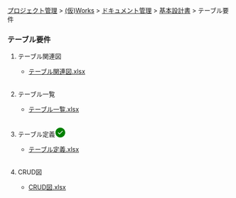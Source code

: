 [プロジェクト管理](../../../../../index.html) > [(仮)Works](../../../../index.html) > [ドキュメント管理](../../../index.html) > [基本設計書](../../index.html) > テーブル要件

### テーブル要件

1. テーブル関連図<br>
   * [テーブル関連図.xlsx](./テーブル関連図.xlsx)<br><br>

2. テーブル一覧<br>
   * [テーブル一覧.xlsx](./テーブル一覧.xlsx)<br><br>

3. テーブル定義<svg width="24" height="24" viewBox="0 0 24 24" fill="currentColor" style="display: inline-block;vertical-align: text-bottom;color: green;"><path fill-rule="evenodd" d="M1 12C1 5.925 5.925 1 12 1s11 4.925 11 11-4.925 11-11 11S1 18.075 1 12zm16.28-2.72a.75.75 0 00-1.06-1.06l-5.97 5.97-2.47-2.47a.75.75 0 00-1.06 1.06l3 3a.75.75 0 001.06 0l6.5-6.5z"></path></svg><br>
   * [テーブル定義.xlsx](./テーブル定義.xlsx)<br><br>

4. CRUD図<br>
   * [CRUD図.xlsx](./CRUD図.xlsx)<br><br>